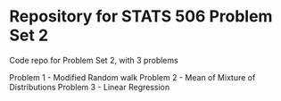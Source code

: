 # Repository for STATS 506 Problem Set 2

Code repo for Problem Set 2, with 3 problems

Problem 1 - Modified Random walk
Problem 2 - Mean of Mixture of Distributions
Problem 3 - Linear Regression